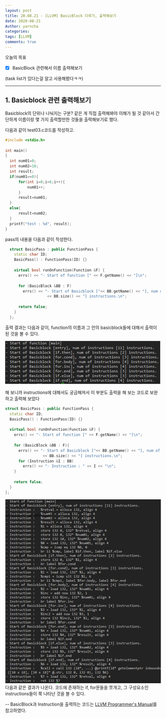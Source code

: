 ```yaml
---
layout: post
title: 20.08.21 - [LLVM] BasicBlock 다루기, 출력해보기
date: 2020-08-21
Author: yarncha
categories:
tags: [LLVM]
comments: true
---
```


오늘의 목표

-   [x] BasicBlock 관련해서 이름 출력해보기

(task list가 있다는걸 알고 사용해봤다ㅋㅋ)

* * *

## 1. Basicblock 관련 출력해보기

Basicblock의 단위나 나눠지는 구분? 같은 게 직접 출력해봐야 이해가 될 것 같아서 간단하게 이름이랑 몇 가지 출력할만한 것들을 출력해보기로 했다.

다음과 같이 test03.c코드를 작성하고.

```c
#include <stdio.h>

int main()
{
  int num01=0;
  int num02=10;
  int result;
  if(num01==0){
      for(int i=0;i<6;i++){
          num01++;
      }
      result=num01;
  }
  else{
      result=num02;
  }
  printf("test : %d", result);
}
```

pass의 내용을 다음과 같이 작성한다.

```cpp
  struct BasicPass : public FunctionPass {
    static char ID;
    BasicPass() : FunctionPass(ID) {}

    virtual bool runOnFunction(Function &F) {
      errs() << "- Start of function [" << F.getName() << "]\n";

      for (BasicBlock &BB : F)
        errs() << "- Start of Basicblock ["<< BB.getName() << "], num of instructions ["
                   << BB.size() << "] instructions.\n";

      return false;
    }
  };
```

출력 결과는 다음과 같이, function의 이름과 그 안의 basicblock들에 대해서 출력이 된 것을 볼 수 있다.

![img](\images\14_01.png)

해 보니까 instructions에 대해서도 궁금해져서 이 부분도 출력을 해 보는 코드로 보완하고 출력해 보았다

```cpp
struct BasicPass : public FunctionPass {
  static char ID;
  BasicPass() : FunctionPass(ID) {}

  virtual bool runOnFunction(Function &F) {
    errs() << "- Start of function [" << F.getName() << "]\n";

    for (BasicBlock &BB : F){
      errs() << "- Start of Basicblock ["<< BB.getName() << "], num of instructions ["
                 << BB.size() << "] instructions.\n";
      for (Instruction &I : BB)
        errs() << "- Instruction : " << I << "\n";
    }

    return false;
  }
};
```

![img](\images\14_02.png)
다음과 같은 결과가 나온다.
코드에 존재하는 if, for문들을 쪼개고, 그 구성요소인 instructions들이 쭉 나타난 것을 볼 수 있다.

\-- BasicBlock과 Instruction을 출력하는 코드는 [LLVM Programmer's Manual]를 참고하였다.

<!-- References -->

[llvm programmer's manual]: https://llvm.org/docs/ProgrammersManual.html#iterating-over-the-basicblock-in-a-function "출력 코드"

[boguscontrolflow부분]: https://github.com/obfuscator-llvm/obfuscator/blob/llvm-4.0/lib/Transforms/Obfuscation/BogusControlFlow.cpp "bcf"
